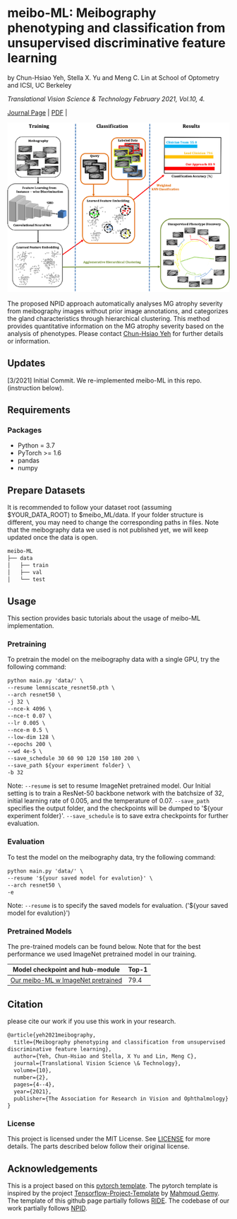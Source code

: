 # meibo-ML: Meibography phenotyping and classification from unsupervised discriminative feature learning

by Chun-Hsiao Yeh, Stella X. Yu and Meng C. Lin at School of Optometry and ICSI, UC Berkeley

<em>Translational Vision Science & Technology February 2021, Vol.10, 4.</em>

[Journal Page](https://tvst.arvojournals.org/article.aspx?articleid=2772251) | [PDF](http://www1.icsi.berkeley.edu/~stellayu/publication/doc/2021meiboTVST.pdf) | 

<img src="title-img.png" width="ˊ%" />

The proposed NPID approach automatically analyses MG atrophy severity from meibography images without prior image annotations, and categorizes the gland characteristics through hierarchical clustering. This method provides quantitative information on the MG atrophy severity based on the analysis of phenotypes. Please contact [Chun-Hsiao Yeh](mailto:daniel-yeh@berkeley.edu) for further details or information.


## Updates
[3/2021] Initial Commit. We re-implemented meibo-ML in this repo. (instruction below).


## Requirements
### Packages
* Python = 3.7
* PyTorch >= 1.6
* pandas
* numpy

## Prepare Datasets
It is recommended to follow your dataset root (assuming $YOUR_DATA_ROOT) to $meibo_ML/data. If your folder structure is different, you may need to change the corresponding paths in files. Note that the meibography data we used is not published yet, we will keep updated once the data is open.
```
meibo-ML
├── data
│   ├── train
│   ├── val
│   └── test
```

## Usage
This section provides basic tutorials about the usage of meibo-ML implementation.

### Pretraining
To pretrain the model on the meibography data with a single GPU, try the following command:
```
python main.py 'data/' \
--resume lemniscate_resnet50.pth \
--arch resnet50 \
-j 32 \
--nce-k 4096 \
--nce-t 0.07 \
--lr 0.005 \
--nce-m 0.5 \
--low-dim 128 \
--epochs 200 \
--wd 4e-5 \
--save_schedule 30 60 90 120 150 180 200 \
--save_path ${your experiment folder} \
-b 32
```
Note: `--resume` is set to resume ImageNet pretrained model. Our Initial setting is to train a ResNet-50 backbone network with the batchsize of 32, initial learning rate of 0.005, and the temperature of 0.07. `--save_path` specifies the output folder, and the checkpoints will be dumped to '${your experiment folder}'.  `--save_schedule` is to save extra checkpoints for further evaluation.

### Evaluation
To test the model on the meibography data, try the following command:
```
python main.py 'data/' \
--resume '${your saved model for evalution}' \
--arch resnet50 \
-e
```
Note: `--resume` is to specify the saved models for evaluation. ('${your saved model for evalution}')

### Pretrained Models
The pre-trained models can be found below. Note that for the best performance we used ImageNet pretrained model in our training.

| Model checkpoint and hub-module   |          Top-1         |
|-----------------------------------|------------------------|
|[Our meibo-ML w ImageNet pretrained](https://drive.google.com/file/d/1mWFL47DeHbKOX-VLVXPQ00nDRswaKdd0/view?usp=sharing) |          79.4          |


## Citation
please cite our work if you use this work in your research.
```
@article{yeh2021meibography,
  title={Meibography phenotyping and classification from unsupervised discriminative feature learning},
  author={Yeh, Chun-Hsiao and Stella, X Yu and Lin, Meng C},
  journal={Translational Vision Science \& Technology},
  volume={10},
  number={2},
  pages={4--4},
  year={2021},
  publisher={The Association for Research in Vision and Ophthalmology}
}
```

### License
This project is licensed under the MIT License. See [LICENSE](https://github.com/danielchyeh/meibo-ML/blob/main/LICENSE) for more details. The parts described below follow their original license.

## Acknowledgements
This is a project based on this [pytorch template](https://github.com/victoresque/pytorch-template). The pytorch template is inspired by the project [Tensorflow-Project-Template](https://github.com/MrGemy95/Tensorflow-Project-Template) by [Mahmoud Gemy](https://github.com/MrGemy95). The template of this github page partially follows [RIDE](https://github.com/frank-xwang/RIDE-LongTailRecognition). The codebase of our work partially follows [NPID](https://github.com/zhirongw/lemniscate.pytorch).



